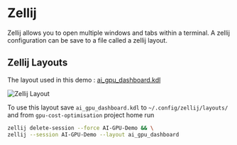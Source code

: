 # Zellij

Zellij allows you to open multiple windows and tabs within a terminal. A zellij configuration can be save to a file called a zellij layout.

## Zellij Layouts

The layout used in this demo : [ai_gpu_dashboard.kdl](ai_gpu_dashboard.kdl)

![Zellij Layout](/assets/images/zellij.png)

To use this layout save `ai_gpu_dashboard.kdl` to `~/.config/zellij/layouts/` and from `gpu-cost-optimisation` project home run  

```bash
zellij delete-session --force AI-GPU-Demo && \
zellij --session AI-GPU-Demo --layout ai_gpu_dashboard
```